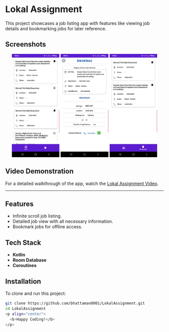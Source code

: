 # Lokal Assignment

This project showcases a job listing app with features like viewing job details and bookmarking jobs for later reference.

## Screenshots

<p align="center">
  <img src="https://github.com/bhattaman0001/LokalAssignment/blob/master/assets/joblisting.jpg" alt="Job Listing" width="30%">
  <img src="https://github.com/bhattaman0001/LokalAssignment/blob/master/assets/jobdetails.jpg" alt="Job Details" width="30%">
  <img src="https://github.com/bhattaman0001/LokalAssignment/blob/master/assets/bookmark.jpg" alt="Bookmark" width="30%">
</p>

## Video Demonstration

For a detailed walkthrough of the app, watch the [Lokal Assignment Video](https://github.com/bhattaman0001/LokalAssignment/blob/master/assets/lokal.mp4).

---

## Features

- Infinite scroll job listing.
- Detailed job view with all necessary information.
- Bookmark jobs for offline access.

## Tech Stack

- **Kotlin**
- **Room Database**
- **Coroutines**

## Installation

To clone and run this project:

```bash
git clone https://github.com/bhattaman0001/LokalAssignment.git
cd LokalAssignment
<p align="center">
  <b>Happy Coding!</b>
</p>
```
